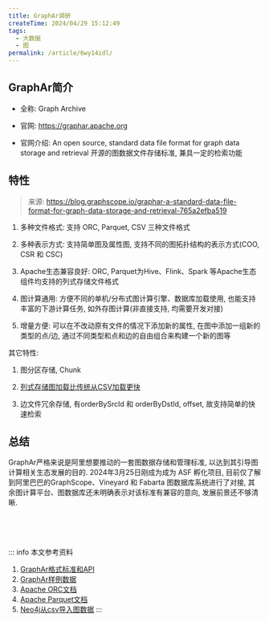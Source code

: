 ```yaml
---
title: GraphAr调研
createTime: 2024/04/29 15:12:49
tags:
  - 大数据
  - 图
permalink: /article/6wy14idl/
---
```

## GraphAr简介

- 全称: Graph Archive

- 官网: <https://graphar.apache.org>

- 官网介绍: An open source, standard data file format for graph data storage and retrieval   开源的图数据文件存储标准, 兼具一定的检索功能

## 特性

>    来源: <https://blog.graphscope.io/graphar-a-standard-data-file-format-for-graph-data-storage-and-retrieval-765a2efba519>

1.  多种文件格式: 支持 ORC, Parquet, CSV  三种文件格式

2.  多种表示方式: 支持简单图及属性图, 支持不同的图拓扑结构的表示方式(COO, CSR 和 CSC)

3.  Apache生态兼容良好: ORC, Parquet为Hive、Flink、Spark 等Apache生态组件均支持的列式存储文件格式

4. 图计算通用: 方便不同的单机/分布式图计算引擎、数据库加载使用, 也能支持丰富的下游计算任务, 如外存图计算(非直接支持, 均需要开发对接)

5. 增量方便: 可以在不改动原有文件的情况下添加新的属性, 在图中添加一组新的类型的点/边, 通过不同类型和点和边的自由组合来构建一个新的图等

 其它特性: 


1. 图分区存储, Chunk

2. [列式存储图加载比传统从CSV加载更快](https://graphar.apache.org/docs/libraries/cpp/examples/graphscope#time-performance-results)

3. 边文件冗余存储, 有orderBySrcId 和 orderByDstId, offset, 故支持简单的快速检索


## 总结

GraphAr严格来说是阿里想要推动的一套图数据存储和管理标准, 以达到其引导图计算相关生态发展的目的. 2024年3月25日刚成为成为 ASF 孵化项目, 目前仅了解到阿里巴巴的GraphScope、Vineyard 和 Fabarta 图数据库系统进行了对接, 其余图计算平台、图数据库还未明确表示对该标准有兼容的意向, 发展前景还不够清晰. 

<br /><br /><br />

::: info 本文参考资料
1. [GraphAr格式标准和API](https://graphar.apache.org/docs/specification/format)
2. [GraphAr样例数据](https://github.com/apache/incubator-graphar-testing/tree/main/ldbc_sample)
3. [Apache ORC文档](https://orc.apache.org)
4. [Apache Parquet文档](https://parquet.apache.org/docs/)
5. [Neo4j从csv导入图数据](https://neo4j.com/docs/cypher-manual/current/clauses/load-csv/)
:::
